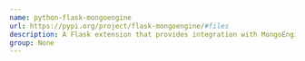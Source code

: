 ```yaml
---
name: python-flask-mongoengine
url: https://pypi.org/project/flask-mongoengine/#files
description: A Flask extension that provides integration with MongoEngine and WTF model forms.
group: None
---
```

